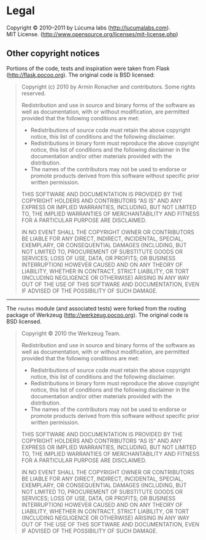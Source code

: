# Legal

Copyright © 2010–2011 by Lúcuma labs (http://lucumalabs.com).<br>
MIT License. (http://www.opensource.org/licenses/mit-license.php)


## Other copyright notices

Portions of the code, tests and inspiration were taken from Flask
(http://flask.pocoo.org). The original code is BSD licensed:

> Copyright (c) 2010 by Armin Ronacher and contributors. Some rights reserved.
>
> Redistribution and use in source and binary forms of the software as well as documentation, with or without modification, are permitted provided that the following conditions are met:
>
> * Redistributions of source code must retain the above copyright notice, this list of conditions and the following disclaimer.
> * Redistributions in binary form must reproduce the above copyright notice, this list of conditions and the following disclaimer in the documentation and/or other materials provided with the distribution.
> * The names of the contributors may not be used to endorse or promote products derived from this software without specific prior written permission.
>
> THIS SOFTWARE AND DOCUMENTATION IS PROVIDED BY THE COPYRIGHT HOLDERS AND CONTRIBUTORS “AS IS” AND ANY EXPRESS OR IMPLIED WARRANTIES, INCLUDING, BUT NOT LIMITED TO, THE IMPLIED WARRANTIES OF MERCHANTABILITY AND FITNESS FOR A PARTICULAR PURPOSE ARE DISCLAIMED.
>
> IN NO EVENT SHALL THE COPYRIGHT OWNER OR CONTRIBUTORS BE LIABLE FOR ANY DIRECT, INDIRECT, INCIDENTAL, SPECIAL, EXEMPLARY, OR CONSEQUENTIAL DAMAGES (INCLUDING, BUT NOT LIMITED TO, PROCUREMENT OF SUBSTITUTE GOODS OR SERVICES; LOSS OF USE, DATA, OR PROFITS; OR BUSINESS INTERRUPTION) HOWEVER CAUSED AND ON ANY THEORY OF LIABILITY, WHETHER IN CONTRACT, STRICT LIABILITY, OR TORT (INCLUDING NEGLIGENCE OR OTHERWISE) ARISING IN ANY WAY OUT OF THE USE OF THIS SOFTWARE AND DOCUMENTATION, EVEN IF ADVISED OF THE POSSIBILITY OF SUCH DAMAGE.

---------------------------------------

The `routes` module (and associated tests) were forked from the routing
package of Werkzeug (http://werkzeug.pocoo.org). 
The original code is BSD licensed.

> Copyright © 2010 the Werkzeug Team.
>
> Redistribution and use in source and binary forms of the software as well as documentation, with or without modification, are permitted provided that the following conditions are met:
>
> * Redistributions of source code must retain the above copyright notice, this list of conditions and the following disclaimer.
> * Redistributions in binary form must reproduce the above copyright notice, this list of conditions and the following disclaimer in the documentation and/or other materials provided with the distribution.
> * The names of the contributors may not be used to endorse or promote products derived from this software without specific prior written permission.
>
> THIS SOFTWARE AND DOCUMENTATION IS PROVIDED BY THE COPYRIGHT HOLDERS AND CONTRIBUTORS “AS IS” AND ANY EXPRESS OR IMPLIED WARRANTIES, INCLUDING, BUT NOT LIMITED TO, THE IMPLIED WARRANTIES OF MERCHANTABILITY AND FITNESS FOR A PARTICULAR PURPOSE ARE DISCLAIMED.
>
> IN NO EVENT SHALL THE COPYRIGHT OWNER OR CONTRIBUTORS BE LIABLE FOR ANY DIRECT, INDIRECT, INCIDENTAL, SPECIAL, EXEMPLARY, OR CONSEQUENTIAL DAMAGES (INCLUDING, BUT NOT LIMITED TO, PROCUREMENT OF SUBSTITUTE GOODS OR SERVICES; LOSS OF USE, DATA, OR PROFITS; OR BUSINESS INTERRUPTION) HOWEVER CAUSED AND ON ANY THEORY OF LIABILITY, WHETHER IN CONTRACT, STRICT LIABILITY, OR TORT (INCLUDING NEGLIGENCE OR OTHERWISE) ARISING IN ANY WAY OUT OF THE USE OF THIS SOFTWARE AND DOCUMENTATION, EVEN IF ADVISED OF THE POSSIBILITY OF SUCH DAMAGE.
